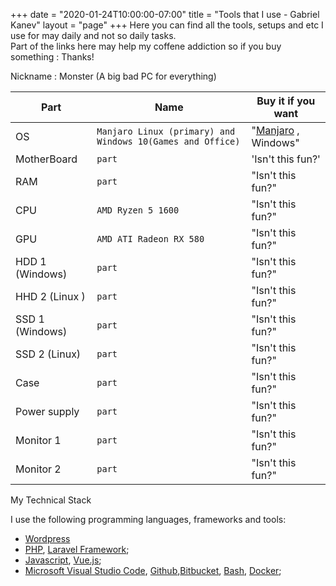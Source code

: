 +++
date = "2020-01-24T10:00:00-07:00"
title = "Tools that I use - Gabriel Kanev"
layout = "page"
+++
Here you can find all the tools, setups and etc I use for may daily and not so daily tasks.  
Part of the links here may help my coffene addiction so if you buy something : Thanks!  
  
Nickname : Monster (A big bad PC for everything)  
  


|    Part        |        Name            |Buy it if you want            |
|----------------|-------------------------------|-----------------------------|
|OS  |`Manjaro Linux (primary) and Windows 10(Games and Office)`            |"[Manjaro](https://manjaro.org/download/official/gnome/) , Windows"            |
|MotherBoard       |`part`            |'Isn't this fun?'            |
|RAM    |`part`            |"Isn't this fun?"            |
|CPU    |`AMD Ryzen 5 1600`            |"Isn't this fun?"            |
|GPU    |`AMD ATI Radeon RX 580`            |"Isn't this fun?"            |
|HDD 1 (Windows)   |`part`            |"Isn't this fun?"            |
|HHD 2  (Linux )  |`part`            |"Isn't this fun?"            |
|SSD 1 (Windows)   |`part`            |"Isn't this fun?"            |
|SSD 2  (Linux)  |`part`            |"Isn't this fun?"            |
|Case  |`part`            |"Isn't this fun?"            |
|Power supply  |`part`            |"Isn't this fun?"            |
|Monitor 1  |`part`            |"Isn't this fun?"            |
|Monitor 2  |`part`            |"Isn't this fun?"            |


My Technical Stack

I use the following programming languages, frameworks and tools:

- [Wordpress](https://wordpress.org/)
- [PHP](https://www.php.net/), [Laravel Framework](https://laravel.com/);
- [Javascript](https://www.javascript.com/), [Vue.js](https://vuejs.org/);
- [Microsoft Visual Studio Code](https://code.visualstudio.com/), [Github](https://github.com/),[Bitbucket](https://bitbucket.com/), [Bash](https://www.gnu.org/software/bash/), [Docker](https://www.docker.com/pricing);